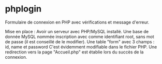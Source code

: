 # phplogin
Formulaire de connexion en PHP avec vérifications et message d'erreur.

Mise en place : 
Avoir un serveur avec PHP/MySQL installé.
Une base de donnée MySQL nommée inscription avec comme identifiant root, sans mot de passe (il est conseillé de le modifier).
Une table "form" avec 3 champs : id, name et password
C'est évidemment modifiable dans le fichier PHP.
Une redirection vers la page "Accueil.php" est établie lors du succès de la connexion.

